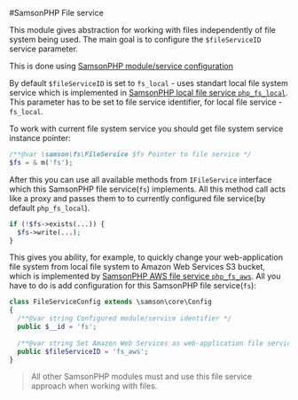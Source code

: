 #SamsonPHP File service 

This module gives abstraction for working with files independently
of file system being used. The main goal is to configure the ```$fileServiceID```
service parameter. 

This is done using [SamsonPHP module/service configuration](https://github.com/samsonos/php_core/wiki/0.3-Configurating)

By default ```$fileServiceID``` is set to ```fs_local``` - uses standart local file
system service which is implemented in [SamsonPHP local file service ```php_fs_local```](http://github.com/samsonos/php_fs_local). This parameter has to be set to file service identifier, for local file service - ```fs_local```.

To work with current file system service you should get file system service instance pointer:
```php
/**@var \samson\fs\FileService $fs Pointer to file service */
$fs = & m('fs');
```
After this you can use all available methods from ```IFileService``` interface which this SamsonPHP file service(```fs```) implements. 
All this method call acts like a proxy and passes them to to currently configured file service(by default ```php_fs_local```).

```php
if (!$fs->exists(...)) {
  $fs->write(...);
}
```

This gives you ability, for example, to quickly change your web-application file system from local file system to Amazon Web Services S3 bucket, which is implemented by [SamsonPHP AWS file service ```php_fs_aws```](http://github.com/samsonos/php_fs_aws). All you have to do is add configuration for this SamsonPHP file service(```fs```):
```php
class FileServiceConfig extends \samson\core\Config 
{
  /**@var string Configured module/service identifier */
  public $__id = 'fs';
  
  /**@var string Set Amazon Web Services as web-application file service using its identifier */
  public $fileServiceID = 'fs_aws';
}
```

> All other SamsonPHP modules must and use this file service approach when working with files.

